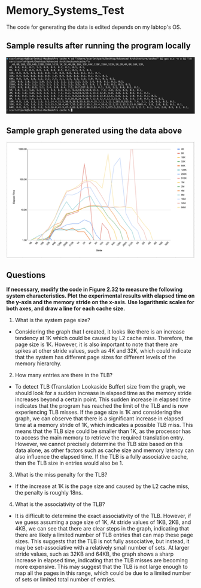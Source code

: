 # Memory_Systems_Test

The code for generating the data is edited depends on my labtop's OS.

## Sample results after running the program locally

<img src = "images/screenshotForResults.png" >

## Sample graph generated using the data above

<img src = "images/graph.png" >

## Questions

**If necessary, modify the code in Figure 2.32 to measure the following system characteristics. Plot the experimental results with elapsed time on the y-axis and the memory stride on the x-axis. Use logarithmic scales for both axes, and draw a line for each cache size.**


1. What is the system page size?

- Considering the graph that I created, it looks like there is an increase tendency at 1K which could be caused by L2 cache miss. Therefore, the page size is 1K. However, it is also important to note that there are spikes at other stride values, such as 4K and 32K, which could indicate that the system has different page sizes for different levels of the memory hierarchy. 

2. How many entries are there in the TLB?

- To detect TLB (Translation Lookaside Buffer) size from the graph, we should look for a sudden increase in elapsed time as the memory stride increases beyond a certain point. This sudden increase in elapsed time indicates that the program has reached the limit of the TLB and is now experiencing TLB misses. 
If the page size is 1K and considering the graph, we can observe that there is a significant increase in elapsed time at a memory stride of 1K, which indicates a possible TLB miss. This means that the TLB size could be smaller than 1K, as the processor has to access the main memory to retrieve the required translation entry. However, we cannot precisely determine the TLB size based on this data alone, as other factors such as cache size and memory latency can also influence the elapsed time.
If the TLB is a fully associative cache, then the TLB size in entries would also be 1. 

3.  What is the miss penalty for the TLB?

- If the increase at 1K is the page size and caused by the L2 cache miss, the penalty is roughly 18ns. 


4. What is the associativity of the TLB?

- It is difficult to determine the exact associativity of the TLB. However, if we guess assuming a page size of 1K,
At stride values of 1KB, 2KB, and 4KB, we can see that there are clear steps in the graph, indicating that there are likely a limited number of TLB entries that can map these page sizes. This suggests that the TLB is not fully associative, but instead, it may be set-associative with a relatively small number of sets.
At larger stride values, such as 32KB and 64KB, the graph shows a sharp increase in elapsed time, indicating that the TLB misses are becoming more expensive. This may suggest that the TLB is not large enough to map all the pages in this range, which could be due to a limited number of sets or limited total number of entries.


